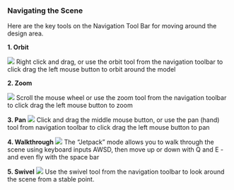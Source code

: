 ### Navigating the Scene

Here are the key tools on the Navigation Tool Bar for moving around the design area. 

**1. Orbit**

![](./images/orbit-tool.png)  Right click and drag, or use the orbit tool from the navigation toolbar to click drag the left mouse button to orbit around the model

**2. Zoom**

![](./images/zoom.png) Scroll the mouse wheel or use the zoom tool from the navigation toolbar to click drag the left mouse button to zoom

**3. Pan**
![](./images/panning.png) Click and drag the middle mouse button, or use the pan \(hand\) tool from navigation toolbar to click drag the left mouse button to pan

**4. Walkthrough**
![](./images/jet-pack.png) The “Jetpack” mode allows you to walk through the scene using keyboard inputs AWSD, then move up or down with Q and E - and even fly with the space bar

**5. Swivel**
![](images/Swivel.PNG) Use the swivel tool from the navigation toolbar to look around the scene from a stable point. 
